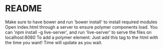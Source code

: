 README
=============
Make sure to have bower and run 'bower install' to install required modules
Open index.html through a server to ensure polymer components load.
	You can 'npm install -g live-server', and run 'live-server' to serve the files on localhost:8080
To add a polymer element:
	Just add this tag to the html with the time you want!
	<websiteinc-friendlytime time="2015-03-9 8:18:00"></websiteinc-friendlytime>
	Time will update as you wait.


<!-- NOTE -->
<!-- Moment Time Output Range -->
<!-- 
0 to 45 seconds             s   seconds ago
45 to 90 seconds            m   a minute ago
90 seconds to 45 minutes    mm  2 minutes ago ... 45 minutes ago
45 to 90 minutes            h   an hour ago
90 minutes to 22 hours      hh  2 hours ago ... 22 hours ago
22 to 36 hours              d   a day ago 
-->